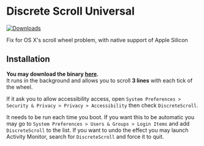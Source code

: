 # Discrete Scroll Universal

[![Downloads](https://img.shields.io/github/downloads/iwa/discrete-scroll-arm/total.svg)](https://github.com/iwa/discrete-scroll-arm/releases)

Fix for OS X's scroll wheel problem, with native support of Apple Silicon

## Installation

**You may download the binary [here](https://github.com/iwa/discrete-scroll-arm/releases/download/v0.1.1u/DiscreteScroll.zip).**<br/>
It runs in the background and allows you to scroll **3 lines** with each tick of the
wheel.

If it ask you to allow accessibility access, open `System Preferences > Security & Privacy > Privacy > Accessibility` then check `DiscreteScroll`.

It needs to be run each time you boot. If you want this to be automatic you
may go to `System Preferences > Users & Groups > Login Items` and add
`DiscreteScroll` to the list. If you want to undo the effect you may launch
Activity Monitor, search for `DiscreteScroll` and force it to quit.
